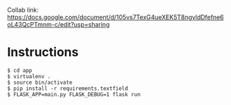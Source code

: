 Collab link: https://docs.google.com/document/d/105vs7TexG4ueXEK5T8ngvldDfefne6oL43QcPTmnm-c/edit?usp=sharing

# Instructions
```
$ cd app
$ virtualenv .
$ source bin/activate
$ pip install -r requirements.textfield
$ FLASK_APP=main.py FLASK_DEBUG=1 flask run
```
